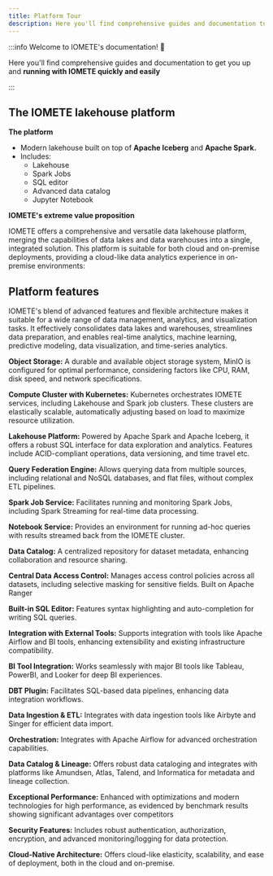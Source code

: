 ```yaml
---
title: Platform Tour
description: Here you'll find comprehensive guides and documentation to get you up and running with IOMETE quickly and easily
---
```


<head>
  <link rel="canonical" href="https://iomete.com/resources" />
  <meta property="og:url" content="https://iomete.com/resources" />
</head>

:::info Welcome to IOMETE's documentation! 👋

Here you'll find comprehensive guides and documentation to get you up and **running with IOMETE quickly and easily**

:::

## The IOMETE lakehouse platform

**The platform**

- Modern lakehouse built on top of **Apache Iceberg** and **Apache Spark.**
- Includes:
  - Lakehouse
  - Spark Jobs
  - SQL editor
  - Advanced data catalog
  - Jupyter Notebook

**IOMETE's extreme value proposition**

IOMETE offers a comprehensive and versatile data lakehouse platform, merging the capabilities of data lakes and data warehouses into a single, integrated solution. This platform is suitable for both cloud and on-premise deployments, providing a cloud-like data analytics experience in on-premise environments:

## Platform features

IOMETE's blend of advanced features and flexible architecture makes it suitable for a wide range of data management, analytics, and visualization tasks. It effectively consolidates data lakes and warehouses, streamlines data preparation, and enables real-time analytics, machine learning, predictive modeling, data visualization, and time-series analytics.

**Object Storage:** A durable and available object storage system, MinIO is configured for optimal performance, considering factors like CPU, RAM, disk speed, and network specifications.

**Compute Cluster with Kubernetes:** Kubernetes orchestrates IOMETE services, including Lakehouse and Spark job clusters. These clusters are elastically scalable, automatically adjusting based on load to maximize resource utilization.

**Lakehouse Platform:** Powered by Apache Spark and Apache Iceberg, it offers a robust SQL interface for data exploration and analytics. Features include ACID-compliant operations, data versioning, and time travel etc.

**Query Federation Engine:** Allows querying data from multiple sources, including relational and NoSQL databases, and flat files, without complex ETL pipelines.

**Spark Job Service:** Facilitates running and monitoring Spark Jobs, including Spark Streaming for real-time data processing.

**Notebook Service:** Provides an environment for running ad-hoc queries with results streamed back from the IOMETE cluster.

**Data Catalog:** A centralized repository for dataset metadata, enhancing collaboration and resource sharing.

**Central Data Access Control:** Manages access control policies across all datasets, including selective masking for sensitive fields. Built on Apache Ranger

**Built-in SQL Editor:** Features syntax highlighting and auto-completion for writing SQL queries.

**Integration with External Tools:** Supports integration with tools like Apache Airflow and BI tools, enhancing extensibility and existing infrastructure compatibility.

**BI Tool Integration:** Works seamlessly with major BI tools like Tableau, PowerBI, and Looker for deep BI experiences.

**DBT Plugin:** Facilitates SQL-based data pipelines, enhancing data integration workflows.

**Data Ingestion & ETL:** Integrates with data ingestion tools like Airbyte and Singer for efficient data import.

**Orchestration:** Integrates with Apache Airflow for advanced orchestration capabilities.

**Data Catalog & Lineage:** Offers robust data cataloging and integrates with platforms like Amundsen, Atlas, Talend, and Informatica for metadata and lineage collection.

**Exceptional Performance:** Enhanced with optimizations and modern technologies for high performance, as evidenced by benchmark results showing significant advantages over competitors

**Security Features:** Includes robust authentication, authorization, encryption, and advanced monitoring/logging for data protection.

**Cloud-Native Architecture:** Offers cloud-like elasticity, scalability, and ease of deployment, both in the cloud and on-premise.
